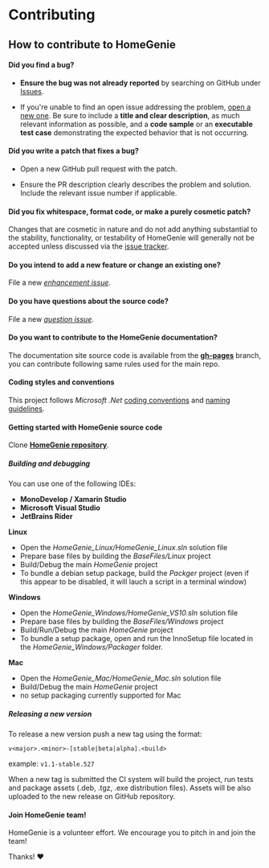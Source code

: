 # Contributing

## How to contribute to HomeGenie

#### **Did you find a bug?**

* **Ensure the bug was not already reported** by searching on GitHub under [Issues](https://github.com/genielabs/HomeGenie/issues).

* If you're unable to find an open issue addressing the problem, [open a new one](https://github.com/genielabs/HomeGenie/issues/new).
Be sure to include a **title and clear description**, as much relevant information as possible, and a **code sample**
or an **executable test case** demonstrating the expected behavior that is not occurring.

#### **Did you write a patch that fixes a bug?**

* Open a new GitHub pull request with the patch.

* Ensure the PR description clearly describes the problem and solution.
Include the relevant issue number if applicable.

#### **Did you fix whitespace, format code, or make a purely cosmetic patch?**

Changes that are cosmetic in nature and do not add anything substantial to the stability, functionality,
or testability of HomeGenie will generally not be accepted unless discussed via the [issue tracker](https://github.com/genielabs/HomeGenie/issues).

#### **Do you intend to add a new feature or change an existing one?**

File a new *[enhancement issue](https://github.com/genielabs/HomeGenie/issues/new?labels=enhancement)*.

#### **Do you have questions about the source code?**

File a new *[question issue](https://github.com/genielabs/HomeGenie/issues/new?labels=question)*.

#### **Do you want to contribute to the HomeGenie documentation?**

The documentation site source code is available from the **[gh-pages](https://github.com/genielabs/HomeGenie/tree/gh-pages)** branch, you can
contribute following same rules used for the main repo.

#### **Coding styles and conventions**

This project follows *Microsoft .Net* [coding conventions](https://docs.microsoft.com/dotnet/csharp/programming-guide/inside-a-program/coding-conventions) and [naming guidelines](https://docs.microsoft.com/en-us/dotnet/standard/design-guidelines/capitalization-conventions).

#### **Getting started with HomeGenie source code**

Clone [**HomeGenie repository**](https://github.com/genielabs/HomeGenie).

##### Building and debugging

You can use one of the following IDEs:

- **MonoDevelop / Xamarin Studio**
- **Microsoft Visual Studio**
- **JetBrains Rider**

**Linux**
- Open the *HomeGenie_Linux/HomeGenie_Linux.sln* solution file
- Prepare base files by building the *BaseFiles/Linux* project
- Build/Debug the main *HomeGenie* project
- To bundle a debian setup package, build the *Packger* project (even if this appear to be disabled, it will lauch a script in a terminal window)

**Windows**
- Open the *HomeGenie_Windows/HomeGenie_VS10.sln* solution file
- Prepare base files by building the *BaseFiles/Windows* project
- Build/Run/Debug the main *HomeGenie* project
- To bundle a setup package, open and run the InnoSetup file located in the *HomeGenie_Windows/Packager* folder.

**Mac**
- Open the *HomeGenie_Mac/HomeGenie_Mac.sln* solution file
- Build/Debug the main *HomeGenie* project
- no setup packaging currently supported for Mac

##### Releasing a new version

To release a new version push a new tag using the format:

`v<major>.<minor>-[stable|beta|alpha].<build>`

example: `v1.1-stable.527`

When a new tag is submitted the CI system will build the project, run tests and package assets (.deb, .tgz, .exe distribution files). Assets will be also uploaded to the new release on GitHub repository.


#### Join HomeGenie team!

HomeGenie is a volunteer effort. We encourage you to pitch in and join the team!

Thanks! :heart:

